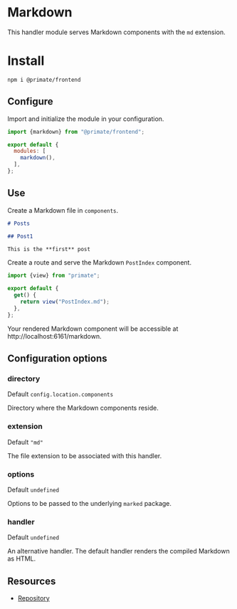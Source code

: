 # Markdown

This handler module serves Markdown components with the `md` extension.

# Install

`npm i @primate/frontend`

## Configure

Import and initialize the module in your configuration.

```js caption=primate.config.js
import {markdown} from "@primate/frontend";

export default {
  modules: [
    markdown(),
  ],
};
```
## Use

Create a Markdown file in `components`.

```md caption=components/PostIndex.md
# Posts

## Post1

This is the **first** post
```

Create a route and serve the Markdown `PostIndex` component.

```js caption=routes/markdown.js
import {view} from "primate";

export default {
  get() {
    return view("PostIndex.md");
  },
};
```

Your rendered Markdown component will be accessible at
http://localhost:6161/markdown.

## Configuration options

### directory

Default `config.location.components`

Directory where the Markdown components reside.

### extension

Default `"md"`

The file extension to be associated with this handler.

### options

Default `undefined`

Options to be passed to the underlying `marked` package.

### handler

Default `undefined`

An alternative handler. The default handler renders the compiled Markdown as
HTML.

## Resources

* [Repository][repo]

[repo]: https://github.com/primatejs/primate/tree/master/packages/frontend

